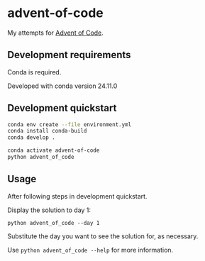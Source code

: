 # advent-of-code

My attempts for [Advent of Code](https://adventofcode.com/).


## Development requirements

Conda is required.

Developed with conda version 24.11.0


## Development quickstart

```bash
conda env create --file environment.yml
conda install conda-build
conda develop .

conda activate advent-of-code
python advent_of_code
```

## Usage

After following steps in development quickstart.

Display the solution to day 1:

```
python advent_of_code --day 1
```

Substitute the day you want to see the solution for, as necessary.

Use `python advent_of_code --help` for more information.